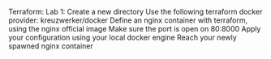 Terraform:
Lab 1:
Create a new directory
Use the following terraform docker provider:
kreuzwerker/docker
Define an nginx container with terraform, using the nginx official image
Make sure the port is open on 80:8000
Apply your configuration using your local docker engine
Reach your newly spawned nginx container